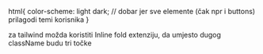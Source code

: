 html{
color-scheme: light dark; // dobar jer sve elemente (čak npr i buttons) prilagodi temi korisnika
}

za tailwind možda koristiti Inline fold extenziju, da umjesto dugog className budu tri točke
